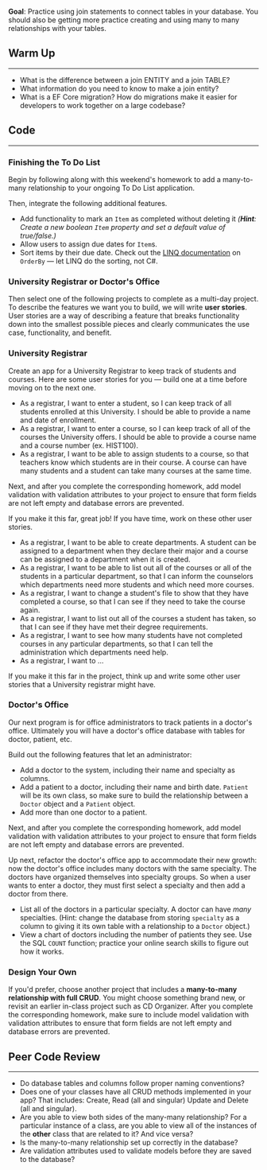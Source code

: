 **Goal**: Practice using join statements to connect tables in your database. You should also be getting more practice creating and using many to many relationships with your tables.

## Warm Up
---

* What is the difference between a join ENTITY and a join TABLE?
* What information do you need to know to make a join entity?
* What is a EF Core migration? How do migrations make it easier for developers to work together on a large codebase?

## Code
---

### Finishing the To Do List

Begin by following along with this weekend's homework to add a many-to-many relationship to your ongoing To Do List application.

Then, integrate the following additional features.

* Add functionality to mark an `Item` as completed without deleting it _(**Hint**: Create a new boolean `Item` property and set a default value of true/false.)_
* Allow users to assign due dates for `Item`s.
* Sort items by their due date. Check out the [LINQ documentation](https://docs.microsoft.com/en-us/dotnet/api/system.linq.enumerable.orderby?view=netframework-4.8) on `OrderBy` — let LINQ do the sorting, not C#.

### University Registrar or Doctor's Office

Then select one of the following projects to complete as a multi-day project. To describe the features we want you to build, we will write **user stories**. User stories are a way of describing a feature that breaks functionality down into the smallest possible pieces and clearly communicates the use case, functionality, and benefit.

### University Registrar

Create an app for a University Registrar to keep track of students and courses.  Here are some user stories for you — build one at a time before moving on to the next one.

* As a registrar, I want to enter a student, so I can keep track of all students enrolled at this University.  I should be able to provide a name and date of enrollment.
* As a registrar, I want to enter a course, so I can keep track of all of the courses the University offers.  I should be able to provide a course name and a course number (ex. HIST100).
* As a registrar, I want to be able to assign students to a course, so that teachers know which students are in their course.  A course can have many students and a student can take many courses at the same time.

Next, and after you complete the corresponding homework, add model validation with validation attributes to your project to ensure that form fields are not left empty and database errors are prevented.

If you make it this far, great job! If you have time, work on these other user stories.

* As a registrar, I want to be able to create departments.  A student can be assigned to a department when they declare their major and a course can be assigned to a department when it is created.
* As a registrar, I want to be able to list out all of the courses or all of the students in a particular department, so that I can inform the counselors which departments need more students and which need more courses.
* As a registrar, I want to change a student's file to show that they have completed a course, so that I can see if they need to take the course again.
* As a registrar, I want to list out all of the courses a student has taken, so that I can see if they have met their degree requirements.
* As a registrar, I want to see how many students have not completed courses in any particular departments, so that I can tell the administration which departments need help.
* As a registrar, I want to …

If you make it this far in the project, think up and write some other user stories that a University registrar might have.

### Doctor's Office

Our next program is for office administrators to track patients in a doctor's office. Ultimately you will have a doctor's office database with tables for doctor, patient, etc. 

Build out the following features that let an administrator:

* Add a doctor to the system, including their name and specialty as columns.
* Add a patient to a doctor, including their name and birth date. `Patient` will be its own class, so make sure to build the relationship between a `Doctor` object and a `Patient` object.
* Add more than one doctor to a patient.

Next, and after you complete the corresponding homework, add model validation with validation attributes to your project to ensure that form fields are not left empty and database errors are prevented.

Up next, refactor the doctor's office app to accommodate their new growth: now the doctor's office includes many doctors with the same specialty. The doctors have organized themselves into specialty groups. So when a user wants to enter a doctor, they must first select a specialty and then add a doctor from there.

* List all of the doctors in a particular specialty. A doctor can have _many_ specialties. (Hint: change the database from storing `specialty` as a column to giving it its own table with a relationship to a `Doctor` object.)
* View a chart of doctors including the number of patients they see. Use the SQL `COUNT` function; practice your online search skills to figure out how it works.

### Design Your Own

If you'd prefer, choose another project that includes a **many-to-many relationship with full CRUD**. You might choose something brand new, or revisit an earlier in-class project such as CD Organizer. After you complete the corresponding homework, make sure to include model validation with validation attributes to ensure that form fields are not left empty and database errors are prevented.

## Peer Code Review
---

* Do database tables and columns follow proper naming conventions?
* Does one of your classes have all CRUD methods implemented in your app? That includes: Create, Read (all and singular) Update and Delete (all and singular).
* Are you able to view both sides of the many-many relationship? For a particular instance of a class, are you able to view all of the instances of the **other** class that are related to it? And vice versa?
* Is the many-to-many relationship set up correctly in the database?
* Are validation attributes used to validate models before they are saved to the database?
